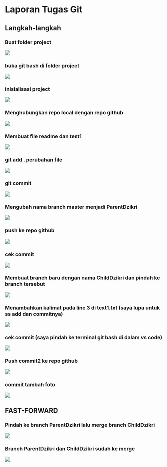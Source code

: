 # Laporan Tugas Git

## Langkah-langkah

### Buat folder project

![](<img1/(1)buat%20folder%20project.png>)

### buka git bash di folder project

![](<img1/(2)%20buka%20git%20bash%20di%20folder%20project.png>)

### inisialisasi project

![](<img1/(3)%20inisialisasi%20project.png>)

### Menghubungkan repo local dengan repo github

![](<img1/(4)%20menghubungkan%20repo%20local%20ke%20server%20github.png>)

### Membuat file readme dan test1

![](<img1/(5)%20membuat%20file%20readme%20dan%20test1.png>)

### git add . perubahan file

![](<img1/(6)%20git%20add.png>)

### git commit

![](<img1/(7)%20git%20commit.png>)

### Mengubah nama branch master menjadi ParentDzikri

![](<img1/(9)%20mengubah%20nama%20branch%20master.png>)

### push ke repo github

![](<img1/(10)%20git%20push.png>)

### cek commit

![](<img1/(8)%20cek%20commit.png>)

### Membuat branch baru dengan nama ChildDzikri dan pindah ke branch tersebut

![](<img1/(11)%20buat%20branch%20child.png>)

### Menambahkan kalimat pada line 3 di text1.txt (saya lupa untuk ss add dan commitnya)

![](<img1/(12)%20tambah%20line%20di%20child.png>)

### cek commit (saya pindah ke terminal git bash di dalam vs code)

![](<img1/(13)%20cek%20commit2.png>)

### Push commit2 ke repo github

![](<img1/(14)%20push%20commit2.png>)

### commit tambah foto

![](img1/15%20commit%20tambah%20foto.png)

## FAST-FORWARD

### Pindah ke branch ParentDzikri lalu merge branch ChildDzikri

![](img1/16%20pindah%20branch%20dan%20merge%20branch.png)

### Branch ParentDzikri dan ChildDzikri sudah ke merge

![](img1/17%20sudah%20ke%20merge.png)
